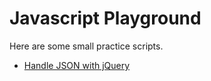 <html lang="en">
  <head>
    <meta charset="utf-8">
    <meta http-equiv="X-UA-Compatible" content="IE=edge">
    <meta name="viewport" content="width=device-width, initial-scale=1">
  </head>
  <body>
  	<h1>Javascript Playground</h1>
  	<p>
  	Here are some small practice scripts.
  	</p>
  	<ul>
  	 <li><a href="https://github.com/irinikp/JS-playground/tree/master/json_jquery">Handle JSON with jQuery</a></li>
  	</ul>
  </body>
</html>